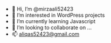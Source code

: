 - 👋 Hi, I’m @mirzaali52423
- 👀 I’m interested in WordPress projects 
- 🌱 I’m currently learning Javascript 
- 💞️ I’m looking to collaborate on ...
- 📫 aliqas52423@gmail.com 

<!---
mirzaali52423/mirzaali52423 is a ✨ special ✨ repository because its `README.md` (this file) appears on your GitHub profile.
You can click the Preview link to take a look at your changes.
--->

